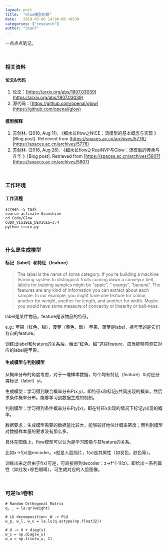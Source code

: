 ```yaml
---
layout: post
title:  "Glow模型初探"
date:   2019-05-06 14:06:00 +0530
categories: ["research"]
author: "Stan7"
---
```

一点点点笔记。

<br/>

### 相关资料

#### 论文&代码

1. 论文：[https://arxiv.org/abs/1807.03039](https://arxiv.org/abs/1807.03039)
2. 源代码：[https://github.com/openai/glow](https://github.com/openai/glow)


#### 模型解释
1. 苏剑林. (2018, Aug 11). 《细水长flow之NICE：流模型的基本概念与实现 》[Blog post]. Retrieved from [https://spaces.ac.cn/archives/5776](https://spaces.ac.cn/archives/5776)
2. 苏剑林. (2018, Aug 26). 《细水长flow之RealNVP与Glow：流模型的传承与升华 》[Blog post]. Retrieved from [https://spaces.ac.cn/archives/5807](https://spaces.ac.cn/archives/5807)

<br/>

### 工作环境

#### 工作流程
```
screen -S task
source activate Gsunshine
cd Code/Glow
CUDA_VISIBLE_DEVICES=3,4
python train.py
```

<br/>

### 什么是生成模型

#### 标记（label）和特征（feature）

>The label is the name of some category. If you’re building a machine learning system to distinguish fruits coming down a conveyor belt, labels for training samples might be “apple”, ” orange”, “banana”. The features are any kind of information you can extract about each sample. In our example, you might have one feature for colour, another for weight, another for length, and another for width. Maybe you would have some measure of concavity or linearity or ball-ness.

label是某件物品，feature是该物品的特征。

e.g.: 苹果（红色，甜），菠萝（黄色，酸）
苹果、菠萝是label，括号里的是它们各自的feature。

训练出label和feature的关系后，给出“红色，甜”这些feature，应当能够预测它对应的label是苹果。

#### 生成模型与判别模型

从概率分布的角度考虑，对于一堆样本数据，每个均有特征（feature）Xi对应分类标记（label）yi。

生成模型：学习得到联合概率分布P(x,y)，即特征x和标记y共同出现的概率，然后求条件概率分布。能够学习到数据生成的机制。

判别模型：学习得到条件概率分布P(y|x)，即在特征x出现的情况下标记y出现的概率。

数据要求：生成模型需要的数据量比较大，能够较好地估计概率密度；而判别模型对数据样本量的要求没有那么多。


具体在图像上，flow模型可以认为是学习图像与其feature的关系。

比如x->f(x)是encoder。x就是人脸照片，f(x)是其属性（如发色，肤色等）。

训练出来之后由于f(x)可逆，可直接得到decoder：z->f^(-1)(z)。即给出一系列属性（如红发+棕色眼睛），可生成对应的人脸图像。

<br/>

### 可逆1x1卷积

```
# Random Orthogonal Matrix
q, _ = la.qr(weight)

# LU decomposition: W -> PLU
w_p, w_l, w_u = la.lu(q.astype(np.float32)) 

# U -> U + diag(s)
w_s = np.diag(w_u)
w_u = np.triu(w_u, 1) 
```